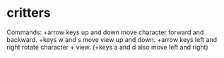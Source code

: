 # critters

Commands: 
+arrow keys up and down move character forward and backward.
+keys w and s move view up and down.
+arrow keys left and right rotate character + view.
(+keys a and d also move left and right)
